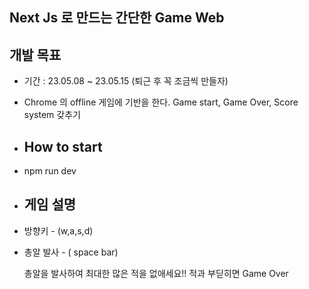 ## Next Js 로 만드는 간단한 Game Web

## 개발 목표

- 기간 : 23.05.08 ~ 23.05.15 (퇴근 후 꼭 조금씩 만들자)
- Chrome 의 offline 게임에 기반을 한다. Game start, Game Over, Score system 갖추기

- ## How to start
- npm run dev

- ## 게임 설명
- 방향키 - (w,a,s,d)
- 총알 발사 - ( space bar)

  총알을 발사하여 최대한 많은 적을 없애세요!!
  적과 부딛히면 Game Over
